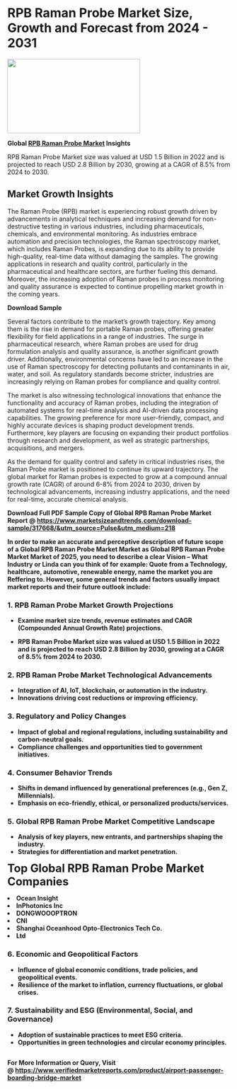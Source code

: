 <H1>RPB Raman Probe Market Size, Growth and Forecast from 2024 - 2031</H1><img class="aligncenter size-medium wp-image-584254" src="https://thirdeyenews.in/wp-content/uploads/2024/09/Global-Market-Research-300x168.jpeg" alt="" width="300" height="168" /><p><strong>Global&nbsp;<a href="https://www.marketsizeandtrends.com/download-sample/317668/&amp;utm_source=Pulse&amp;utm_medium=218">RPB Raman Probe Market</a> Insights</strong></p><p>RPB Raman Probe Market size was valued at USD 1.5 Billion in 2022 and is projected to reach USD 2.8 Billion by 2030, growing at a CAGR of 8.5% from 2024 to 2030.</p><p><h2>Market Growth Insights</h2> <p>The Raman Probe (RPB) market is experiencing robust growth driven by advancements in analytical techniques and increasing demand for non-destructive testing in various industries, including pharmaceuticals, chemicals, and environmental monitoring. As industries embrace automation and precision technologies, the Raman spectroscopy market, which includes Raman Probes, is expanding due to its ability to provide high-quality, real-time data without damaging the samples. The growing applications in research and quality control, particularly in the pharmaceutical and healthcare sectors, are further fueling this demand. Moreover, the increasing adoption of Raman probes in process monitoring and quality assurance is expected to continue propelling market growth in the coming years.</p> <p><strong>Download Sample</strong></p> <p>Several factors contribute to the market’s growth trajectory. Key among them is the rise in demand for portable Raman probes, offering greater flexibility for field applications in a range of industries. The surge in pharmaceutical research, where Raman probes are used for drug formulation analysis and quality assurance, is another significant growth driver. Additionally, environmental concerns have led to an increase in the use of Raman spectroscopy for detecting pollutants and contaminants in air, water, and soil. As regulatory standards become stricter, industries are increasingly relying on Raman probes for compliance and quality control.</p> <p>The market is also witnessing technological innovations that enhance the functionality and accuracy of Raman probes, including the integration of automated systems for real-time analysis and AI-driven data processing capabilities. The growing preference for more user-friendly, compact, and highly accurate devices is shaping product development trends. Furthermore, key players are focusing on expanding their product portfolios through research and development, as well as strategic partnerships, acquisitions, and mergers.</p> <p>As the demand for quality control and safety in critical industries rises, the Raman Probe market is positioned to continue its upward trajectory. The global market for Raman probes is expected to grow at a compound annual growth rate (CAGR) of around 6-8% from 2024 to 2030, driven by technological advancements, increasing industry applications, and the need for real-time, accurate chemical analysis.</p> <p><strong></p><p><span class=""><strong>Download Full PDF Sample Copy of Global RPB Raman Probe Market Report</strong> @ <a href="https://www.marketsizeandtrends.com/download-sample/317668/&amp;utm_source=Pulse&amp;utm_medium=218" target="_blank">https://www.marketsizeandtrends.com/download-sample/317668/&amp;utm_source=Pulse&amp;utm_medium=218</a></span></p><p>In order to make an accurate and perceptive description of future scope of a Global&nbsp;RPB Raman Probe Market Market as Global&nbsp;RPB Raman Probe Market Market of 2025, you need to describe a clear Vision &ndash; What Industry or Linda can you think of for example: Quote from a Technology, healthcare, automotive, renewable energy, name the market you are Reffering to. However, some general trends and factors usually impact market reports and their future outlook include:</p><h3>1.&nbsp;<strong>RPB Raman Probe Market Growth Projections</strong></h3><ul><li>Examine market size trends, revenue estimates and CAGR (Compounded Annual Growth Rate) projections.</li><li><p>RPB Raman Probe Market size was valued at USD 1.5 Billion in 2022 and is projected to reach USD 2.8 Billion by 2030, growing at a CAGR of 8.5% from 2024 to 2030.</p></li></ul><h3>2.&nbsp;<strong>RPB Raman Probe Market Technological Advancements</strong></h3><ul><li>Integration of AI, IoT, blockchain, or automation in the industry.</li><li>Innovations driving cost reductions or improving efficiency.</li></ul><h3>3.&nbsp;<strong>Regulatory and Policy Changes</strong></h3><ul><li>Impact of global and regional regulations, including sustainability and carbon-neutral goals.</li><li>Compliance challenges and opportunities tied to government initiatives.</li></ul><h3>4.&nbsp;<strong>Consumer Behavior Trends</strong></h3><ul><li>Shifts in demand influenced by generational preferences (e.g., Gen Z, Millennials).</li><li>Emphasis on eco-friendly, ethical, or personalized products/services.</li></ul><h3>5.&nbsp;<strong>Global RPB Raman Probe Market Competitive Landscape</strong></h3><ul><li>Analysis of key players, new entrants, and partnerships shaping the industry.</li><li>Strategies for differentiation and market penetration.</li></ul><p data-pm-slice="1 1 []"><span style="color: inherit; font-family: inherit; font-size: 25px;">Top Global RPB Raman Probe Market Companies</span></p><div class="" data-test-id=""><p><li>Ocean Insight</li><li> InPhotonics Inc</li><li> DONGWOOOPTRON</li><li> CNI</li><li> Shanghai Oceanhood Opto-Electronics Tech Co.</li><li> Ltd</li></p></div><h3>6.&nbsp;<strong>Economic and Geopolitical Factors</strong></h3><ul><li>Influence of global economic conditions, trade policies, and geopolitical events.</li><li>Resilience of the market to inflation, currency fluctuations, or global crises.</li></ul><h3>7.&nbsp;<strong>Sustainability and ESG (Environmental, Social, and Governance)</strong></h3><ul><li>Adoption of sustainable practices to meet ESG criteria.</li><li>Opportunities in green technologies and circular economy principles.</li></ul><h2><strong style="font-size: 14px;">For More Information or Query, Visit @&nbsp;</strong><a style="background-color: #ffffff; font-size: 14px;" href="https://www.marketsizeandtrends.com/report/rpb-raman-probe-market/" target="_blank">https://www.verifiedmarketreports.com/product/airport-passenger-boarding-bridge-market</a></h2>
